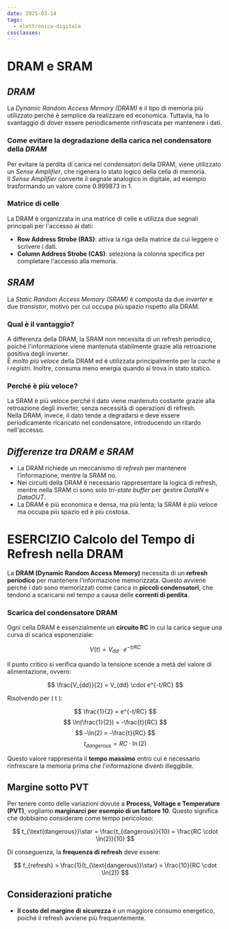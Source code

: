 ```yaml
---
date: 2025-03-14
tags:
  - elettronica-digitale
cssclasses:
---
```

# DRAM e SRAM
## *DRAM*
La *Dynamic Random Access Memory (DRAM)* è il tipo di memoria più utilizzato perché è semplice da realizzare ed economica. Tuttavia, ha lo svantaggio di dover essere periodicamente rinfrescata per mantenere i dati.

### Come evitare la degradazione della carica nel condensatore della *DRAM*
Per evitare la perdita di carica nei condensatori della DRAM, viene utilizzato un *Sense Amplifier*, che rigenera lo stato logico della cella di memoria.  
Il *Sense Amplifier* converte il segnale analogico in digitale, ad esempio trasformando un valore come $0.999873$ in $1$.

### Matrice di celle
La DRAM è organizzata in una matrice di celle e utilizza due segnali principali per l'accesso ai dati:
- **Row Address Strobe (RAS)**: attiva la riga della matrice da cui leggere o scrivere i dati.
- **Column Address Strobe (CAS)**: seleziona la colonna specifica per completare l'accesso alla memoria.

## *SRAM*
La *Static Random Access Memory (SRAM)* è composta da due *inverter* e due *transistor*, motivo per cui occupa più spazio rispetto alla DRAM.

### Qual è il vantaggio?
A differenza della DRAM, la SRAM non necessita di un refresh periodico, poiché l'informazione viene mantenuta stabilmente grazie alla retroazione positiva degli inverter.  
È *molto più veloce* della DRAM ed è utilizzata principalmente per la *cache* e i *registri*. Inoltre, consuma meno energia quando si trova in stato statico.

### Perché è più veloce?
La SRAM è più veloce perché il dato viene mantenuto costante grazie alla retroazione degli inverter, senza necessità di operazioni di refresh.  
Nella DRAM, invece, il dato tende a degradarsi e deve essere periodicamente ricaricato nel condensatore, introducendo un ritardo nell'accesso.

## *Differenze tra DRAM e SRAM*
- La DRAM richiede un meccanismo di *refresh* per mantenere l’informazione, mentre la SRAM no.
- Nei circuiti della DRAM è necessario rappresentare la logica di refresh, mentre nella SRAM ci sono solo *tri-state buffer* per gestire *DataIN* e *DataOUT*.
- La DRAM è più economica e densa, ma più lenta; la SRAM è più veloce ma occupa più spazio ed è più costosa.

# ESERCIZIO Calcolo del Tempo di Refresh nella DRAM

La **DRAM (Dynamic Random Access Memory)** necessita di un **refresh periodico** per mantenere l'informazione memorizzata. Questo avviene perché i dati sono memorizzati come carica in **piccoli condensatori**, che tendono a scaricarsi nel tempo a causa delle **correnti di perdita**.

### Scarica del condensatore DRAM

Ogni cella DRAM è essenzialmente un **circuito RC** in cui la carica segue una curva di scarica esponenziale:

$$ V(t) = V_{dd} \cdot e^{-t/RC} $$

Il punto critico si verifica quando la tensione scende a metà del valore di alimentazione, ovvero:

$$ \frac{V_{dd}}{2} = V_{dd} \cdot e^{-t/RC} $$

Risolvendo per \( t \):

$$ \frac{1}{2} = e^{-t/RC} $$
$$ \ln(\frac{1}{2}) = -\frac{t}{RC} $$
$$ -\ln(2) = -\frac{t}{RC} $$
$$ t_{dangerous} = RC \cdot \ln(2) $$

Questo valore rappresenta il **tempo massimo** entro cui è necessario rinfrescare la memoria prima che l'informazione diventi illeggibile.

## Margine sotto PVT

Per tenere conto delle variazioni dovute a **Process, Voltage e Temperature (PVT)**, vogliamo **marginarci per esempio di un fattore 10**. Questo significa che dobbiamo considerare come tempo pericoloso: 

$$ t_{\text{dangerous}}\star = \frac{t_{dangerous}}{10} = \frac{RC \cdot \ln(2)}{10} $$

Di conseguenza, la **frequenza di refresh** deve essere:

$$ f_{refresh} > \frac{1}{t_{\text{dangerous}}\star} = \frac{10}{RC \cdot \ln(2)} $$

## Considerazioni pratiche
- **Il costo del margine di sicurezza** è un maggiore consumo energetico, poiché il refresh avviene più frequentemente.
